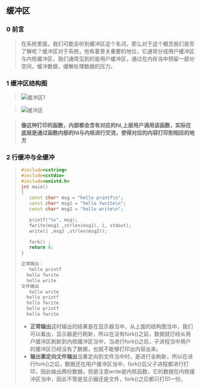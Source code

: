 ## 缓冲区

### 0 前言 

>在系统里面，我们可能会听到缓冲区这个名词，那么对于这个概念我们是否了解呢？缓冲区对于系统，他有着至关重要的地位，它通常分成用户缓冲区与内核缓冲区，我们通常见到的是用户缓冲区，通过在内存当中预留一部分空间，缓冲数据，缓解处理数据的压力。

### 1 缓冲区结构图

>![缓冲区1](https://github.com/Lp700750/Blogs/assets/104414865/212f60c1-fe5d-4b8c-aeac-6fdde216a420)

>
>![缓冲区](https://github.com/Lp700750/Blogs/assets/104414865/7cbf8318-b6e7-4c15-87be-d7b140b9ea6b)

>
>#### 像这种打印的函数，内部都会含有对应的fd,上层用户调用该函数，实际在底层是通过函数内部的fd与内核进行交流，使得对应的内容打印到相应的地方

### 2 行缓冲与全缓冲

>```C++
>#include<cstring>
>#include<cstdio>
>#include<unistd.h>
>int main()
>{
>    const char* msg = "hello printf\n";
>    const char* msg1 = "hello fwrite\n";
>    const char* msg2 = "hello write\n";
>
>    printf("%s", msg);
>    fwrite(msg1 ,strlen(msg1), 1, stdout);
>    write(1 ,msg2 ,strlen(msg2));
>
>    fork() ;
>    return 0; 
> }
>
>正常输出：
>    hello printf
>	hello fwrite
>	hello write
>文件输出
>    hello write
>	hello printf
>	hello fwrite
>	hello printf
>	hello fwrite
>```
>
>- **正常输出**这时输出的结果是在显示器当中，从上面的结构图当中，我们可以看出，显示器是行刷新，所以在没有fork()之前，数据就已经从用户缓冲区刷新到内核缓冲区当中，当进行fork()之后，子进程当中用户的缓冲区已经没有了数据，也就不能够打印出内容出来。
>- **输出重定向文件输出**当重定向到文件当中时，是进行全刷新，所以在进行fork()之后，数据还在用户缓冲区当中，fork()后父子进程都进行打印，因此输出两份数据，但是注意write是内核函数，它的数据在内核缓冲区当中，因此不管是显示器还是文件，fork()之后都只打印一份。
